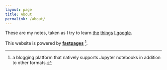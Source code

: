 ```yaml
---
layout: page
title: About
permalink: /about/
---
```


These are my notes, taken as I try to learn [the](https://stackoverflow.com/questions/50048080/py-test-patch-on-fixture/50048692) [things](https://realpython.com/python-mock-library/) [I google](https://www.instructables.com/id/How-To-Make-A-Python-Puppet/). 

This website is powered by **[fastpages](https://github.com/fastai/fastpages)** [^1].



[^1]:a blogging platform that natively supports Jupyter notebooks in addition to other formats.
